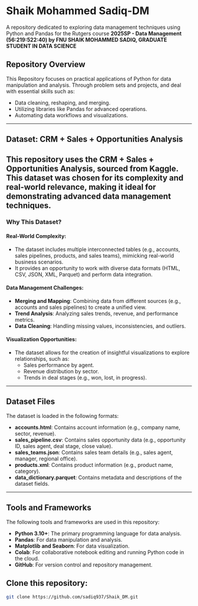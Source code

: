 # Shaik Mohammed Sadiq-DM

A repository dedicated to exploring data management techniques using Python and Pandas for the Rutgers course **2025SP - Data Management (56:219:522:40) by FNU SHAIK MOHAMMED SADIQ, GRADUATE STUDENT IN DATA SCIENCE**

## Repository Overview

This Repository focuses on practical applications of Python for data manipulation and analysis. Through problem sets and projects, and deal with essential skills such as:

- Data cleaning, reshaping, and merging.
- Utilizing libraries like Pandas for advanced operations.
- Automating data workflows and visualizations.
---
## Dataset: CRM + Sales + Opportunities Analysis
This repository uses the **CRM + Sales + Opportunities Analysis**, sourced from Kaggle. This dataset was chosen for its complexity and real-world relevance, making it ideal for demonstrating advanced data management techniques.
---
### Why This Dataset?
#### Real-World Complexity:
- The dataset includes multiple interconnected tables (e.g., accounts, sales pipelines, products, and sales teams), mimicking real-world business scenarios.
- It provides an opportunity to work with diverse data formats (HTML, CSV, JSON, XML, Parquet) and perform data integration.

#### Data Management Challenges:
- **Merging and Mapping**: Combining data from different sources (e.g., accounts and sales pipelines) to create a unified view.
- **Trend Analysis**: Analyzing sales trends, revenue, and performance metrics.
- **Data Cleaning**: Handling missing values, inconsistencies, and outliers.

#### Visualization Opportunities:
- The dataset allows for the creation of insightful visualizations to explore relationships, such as:
  - Sales performance by agent.
  - Revenue distribution by sector.
  - Trends in deal stages (e.g., won, lost, in progress).
---
## Dataset Files
The dataset is loaded in the following formats:
- **accounts.html**: Contains account information (e.g., company name, sector, revenue).
- **sales_pipeline.csv**: Contains sales opportunity data (e.g., opportunity ID, sales agent, deal stage, close value).
- **sales_teams.json**: Contains sales team details (e.g., sales agent, manager, regional office).
- **products.xml**: Contains product information (e.g., product name, category).
- **data_dictionary.parquet**: Contains metadata and descriptions of the dataset fields.
---
## Tools and Frameworks
The following tools and frameworks are used in this repository:
- **Python 3.10+**: The primary programming language for data analysis.
- **Pandas**: For data manipulation and analysis.
- **Matplotlib and Seaborn**: For data visualization.
- **Colab**: For collaborative notebook editing and running Python code in the cloud.
- **GitHub**: For version control and repository management.

## Clone this repository:
   ```bash
   git clone https://github.com/sadiq937/Shaik_DM.git
   ```
